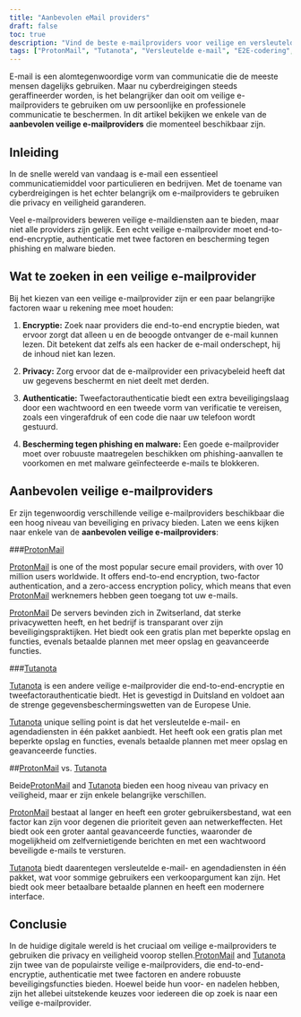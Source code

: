 ```yaml
---
title: "Aanbevolen eMail providers"
draft: false
toc: true
description: "Vind de beste e-mailproviders voor veilige en versleutelde communicatie met de aanbevolen lijst van SimeonOnSecurity. Ontdek de toppers, waaronder ProtonMail, de voorkeur met end-to-end versleuteling, en Tutanota, een andere veilige optie voor versleutelde e-mailcommunicatie."
tags: ["ProtonMail", "Tutanota", "Versleutelde e-mail", "E2E-codering", "Email Veiligheid", "Online privacy", "Aanbevolen e-mailproviders", "SimeonOnSecurity"]
---
```


E-mail is een alomtegenwoordige vorm van communicatie die de meeste mensen dagelijks gebruiken. Maar nu cyberdreigingen steeds geraffineerder worden, is het belangrijker dan ooit om veilige e-mailproviders te gebruiken om uw persoonlijke en professionele communicatie te beschermen. In dit artikel bekijken we enkele van de **aanbevolen veilige e-mailproviders** die momenteel beschikbaar zijn.

## Inleiding

In de snelle wereld van vandaag is e-mail een essentieel communicatiemiddel voor particulieren en bedrijven. Met de toename van cyberdreigingen is het echter belangrijk om e-mailproviders te gebruiken die privacy en veiligheid garanderen.

Veel e-mailproviders beweren veilige e-maildiensten aan te bieden, maar niet alle providers zijn gelijk. Een echt veilige e-mailprovider moet end-to-end-encryptie, authenticatie met twee factoren en bescherming tegen phishing en malware bieden.

## Wat te zoeken in een veilige e-mailprovider

Bij het kiezen van een veilige e-mailprovider zijn er een paar belangrijke factoren waar u rekening mee moet houden:

1. **Encryptie:** Zoek naar providers die end-to-end encryptie bieden, wat ervoor zorgt dat alleen u en de beoogde ontvanger de e-mail kunnen lezen. Dit betekent dat zelfs als een hacker de e-mail onderschept, hij de inhoud niet kan lezen.

2. **Privacy:** Zorg ervoor dat de e-mailprovider een privacybeleid heeft dat uw gegevens beschermt en niet deelt met derden.

3. **Authenticatie:** Tweefactorauthenticatie biedt een extra beveiligingslaag door een wachtwoord en een tweede vorm van verificatie te vereisen, zoals een vingerafdruk of een code die naar uw telefoon wordt gestuurd.

4. **Bescherming tegen phishing en malware:** Een goede e-mailprovider moet over robuuste maatregelen beschikken om phishing-aanvallen te voorkomen en met malware geïnfecteerde e-mails te blokkeren.

## Aanbevolen veilige e-mailproviders

Er zijn tegenwoordig verschillende veilige e-mailproviders beschikbaar die een hoog niveau van beveiliging en privacy bieden. Laten we eens kijken naar enkele van de **aanbevolen veilige e-mailproviders**:

###[ProtonMail](https://pr.tn/ref/KWMTP5393DR0)

[ProtonMail](https://pr.tn/ref/KWMTP5393DR0) is one of the most popular secure email providers, with over 10 million users worldwide. It offers end-to-end encryption, two-factor authentication, and a zero-access encryption policy, which means that even [ProtonMail](https://pr.tn/ref/KWMTP5393DR0) werknemers hebben geen toegang tot uw e-mails.

[ProtonMail](https://pr.tn/ref/KWMTP5393DR0) De servers bevinden zich in Zwitserland, dat sterke privacywetten heeft, en het bedrijf is transparant over zijn beveiligingspraktijken. Het biedt ook een gratis plan met beperkte opslag en functies, evenals betaalde plannen met meer opslag en geavanceerde functies.

###[Tutanota](https://tutanota.com/)

[Tutanota](https://tutanota.com/) is een andere veilige e-mailprovider die end-to-end-encryptie en tweefactorauthenticatie biedt. Het is gevestigd in Duitsland en voldoet aan de strenge gegevensbeschermingswetten van de Europese Unie.

[Tutanota](https://tutanota.com/) unique selling point is dat het versleutelde e-mail- en agendadiensten in één pakket aanbiedt. Het heeft ook een gratis plan met beperkte opslag en functies, evenals betaalde plannen met meer opslag en geavanceerde functies.

##[ProtonMail](https://pr.tn/ref/KWMTP5393DR0) vs. [Tutanota](https://tutanota.com/)

Beide[ProtonMail](https://pr.tn/ref/KWMTP5393DR0) and [Tutanota](https://tutanota.com/) bieden een hoog niveau van privacy en veiligheid, maar er zijn enkele belangrijke verschillen.

[ProtonMail](https://pr.tn/ref/KWMTP5393DR0) bestaat al langer en heeft een groter gebruikersbestand, wat een factor kan zijn voor degenen die prioriteit geven aan netwerkeffecten. Het biedt ook een groter aantal geavanceerde functies, waaronder de mogelijkheid om zelfvernietigende berichten en met een wachtwoord beveiligde e-mails te versturen.

[Tutanota](https://tutanota.com/) biedt daarentegen versleutelde e-mail- en agendadiensten in één pakket, wat voor sommige gebruikers een verkoopargument kan zijn. Het biedt ook meer betaalbare betaalde plannen en heeft een modernere interface.

## Conclusie

In de huidige digitale wereld is het cruciaal om veilige e-mailproviders te gebruiken die privacy en veiligheid voorop stellen.[ProtonMail](https://pr.tn/ref/KWMTP5393DR0) and [Tutanota](https://tutanota.com/) zijn twee van de populairste veilige e-mailproviders, die end-to-end-encryptie, authenticatie met twee factoren en andere robuuste beveiligingsfuncties bieden. Hoewel beide hun voor- en nadelen hebben, zijn het allebei uitstekende keuzes voor iedereen die op zoek is naar een veilige e-mailprovider.